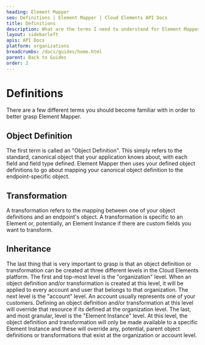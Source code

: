 ```yaml
---
heading: Element Mapper
seo: Definitions | Element Mapper | Cloud Elements API Docs
title: Definitions
description: What are the terms I need to understand for Element Mapper?
layout: sidebarleft
apis: API Docs
platform: organizations
breadcrumbs: /docs/guides/home.html
parent: Back to Guides
order: 2
---
```


# Definitions
There are a few different terms you should become familiar with in order to better grasp Element Mapper.

## Object Definition
The first term is called an "Object Definition".  This simply refers to the standard, canonical object that your application knows about, with each field and field type defined.  Element Mapper then uses your defined object definitions to go about mapping your canonical object definition to the endpoint-specific object.

## Transformation
A transformation refers to the mapping between one of your object definitions and an endpoint's object.  A transformation is specific to an Element or, potentially, an Element Instance if there are custom fields you want to transform.

## Inheritance
The last thing that is very important to grasp is that an object definition or transformation can be created at three different levels in the Cloud Elements platform.  The first and top-most level is the "organization" level.  When an object definition and/or transformation is created at this level, it will be applied to every account and user that belongs to that organization.  The next level is the "account" level.  An account usually represents one of your customers.  Defining an object definition and/or transformation at this level will override that resource if its defined at the organization level.  The last, and most granular, level is the "Element Instance" level.  At this level, the object definition and transformation will only be made available to a specific Element Instance and these will override any, potential, parent object definitions or transformations that exist at the organization or account level.
